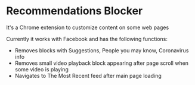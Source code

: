 # Recommendations Blocker

It's a Chrome extension to customize content on some web pages

Currently it works with Facebook and has the following functions:
* Removes blocks with Suggestions, People you may know, Coronavirus info
* Removes small video playback block appearing after page scroll when some video is playing
* Navigates to The Most Recent feed after main page loading
